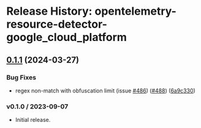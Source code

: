 # Release History: opentelemetry-resource-detector-google_cloud_platform

## [0.1.1](https://github.com/solarwinds/opentelemetry-ruby-contrib/compare/opentelemetry-resource-detector-google_cloud_platform-v0.1.0...opentelemetry-resource-detector-google_cloud_platform/v0.1.1) (2024-03-27)


### Bug Fixes

* regex non-match with obfuscation limit (issue [#486](https://github.com/solarwinds/opentelemetry-ruby-contrib/issues/486)) ([#488](https://github.com/solarwinds/opentelemetry-ruby-contrib/issues/488)) ([6a9c330](https://github.com/solarwinds/opentelemetry-ruby-contrib/commit/6a9c33088c6c9f39b2bc30247a3ed825553c07d4))

### v0.1.0 / 2023-09-07

* Initial release.
